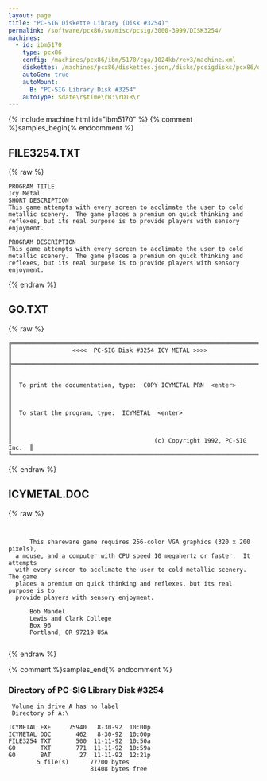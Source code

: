 ```yaml
---
layout: page
title: "PC-SIG Diskette Library (Disk #3254)"
permalink: /software/pcx86/sw/misc/pcsig/3000-3999/DISK3254/
machines:
  - id: ibm5170
    type: pcx86
    config: /machines/pcx86/ibm/5170/cga/1024kb/rev3/machine.xml
    diskettes: /machines/pcx86/diskettes.json,/disks/pcsigdisks/pcx86/diskettes.json
    autoGen: true
    autoMount:
      B: "PC-SIG Library Disk #3254"
    autoType: $date\r$time\rB:\rDIR\r
---
```


{% include machine.html id="ibm5170" %}
{% comment %}samples_begin{% endcomment %}

## FILE3254.TXT

{% raw %}
```
PROGRAM TITLE
Icy Metal
SHORT DESCRIPTION
This game attempts with every screen to acclimate the user to cold
metallic scenery.  The game places a premium on quick thinking and
reflexes, but its real purpose is to provide players with sensory
enjoyment.

PROGRAM DESCRIPTION
This game attempts with every screen to acclimate the user to cold
metallic scenery.  The game places a premium on quick thinking and
reflexes, but its real purpose is to provide players with sensory
enjoyment.

```
{% endraw %}

## GO.TXT

{% raw %}
```
╔═════════════════════════════════════════════════════════════════════════╗
║                 <<<<  PC-SIG Disk #3254 ICY METAL >>>>                  ║ 
╠═════════════════════════════════════════════════════════════════════════╣
║                                                                         ║
║  To print the documentation, type:  COPY ICYMETAL PRN  <enter>          ║
║                                                                         ║
║  To start the program, type:  ICYMETAL  <enter>                         ║
║                                                                         ║
║                                        (c) Copyright 1992, PC-SIG Inc.  ║
╚═════════════════════════════════════════════════════════════════════════╝
```
{% endraw %}

## ICYMETAL.DOC

{% raw %}
```


      This shareware game requires 256-color VGA graphics (320 x 200 pixels),
  a mouse, and a computer with CPU speed 10 megahertz or faster.  It attempts
  with every screen to acclimate the user to cold metallic scenery.  The game
  places a premium on quick thinking and reflexes, but its real purpose is to
  provide players with sensory enjoyment.

      Bob Mandel
      Lewis and Clark College
      Box 96
      Portland, OR 97219 USA


```
{% endraw %}

{% comment %}samples_end{% endcomment %}

### Directory of PC-SIG Library Disk #3254

     Volume in drive A has no label
     Directory of A:\

    ICYMETAL EXE     75940   8-30-92  10:00p
    ICYMETAL DOC       462   8-30-92  10:00p
    FILE3254 TXT       500  11-11-92  10:50a
    GO       TXT       771  11-11-92  10:59a
    GO       BAT        27  11-11-92  12:21p
            5 file(s)      77700 bytes
                           81408 bytes free
